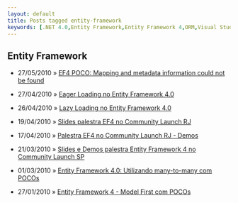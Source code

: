 ```yaml
---
layout: default
title: Posts tagged entity-framework
keywords: [.NET 4.0,Entity Framework,Entity Framework 4,ORM,Visual Studio 2010,eager loading,early loading,ef 4.0,entity-framework]
---
```

<h2 class="category">Entity Framework</h2>
<ul class="posts">
<li>
<p>
<span class="date">27/05/2010</span> &raquo;
<a href="/blog/ef4-poco-mapping-and-metadata-information-could-not-be-found">EF4 POCO: Mapping and metadata information could not be found</a>
</p>
</li>
<li>
<p>
<span class="date">27/04/2010</span> &raquo;
<a href="/blog/eager-loading-no-entity-framework-4-0">Eager Loading no Entity Framework 4.0 </a>
</p>
</li>
<li>
<p>
<span class="date">26/04/2010</span> &raquo;
<a href="/blog/lazy-loading-no-entity-framework-4-0">Lazy Loading no Entity Framework 4.0</a>
</p>
</li>
<li>
<p>
<span class="date">19/04/2010</span> &raquo;
<a href="/blog/slides-palestra-ef4-no-community-launch-rj">Slides palestra EF4 no Community Launch RJ</a>
</p>
</li>
<li>
<p>
<span class="date">17/04/2010</span> &raquo;
<a href="/blog/palestra-ef4-no-community-launch-rj-demos">Palestra EF4 no Community Launch RJ - Demos</a>
</p>
</li>
<li>
<p>
<span class="date">21/03/2010</span> &raquo;
<a href="/blog/slides-e-demos-palestra-entity-framework-4-no-community-launch-sp">Slides e Demos palestra Entity Framework 4 no Community Launch SP</a>
</p>
</li>
<li>
<p>
<span class="date">01/03/2010</span> &raquo;
<a href="/blog/entity-framework-4-0-utilizando-many-to-many-com-pocos">Entity Framework 4.0: Utilizando many-to-many com POCOs</a>
</p>
</li>
<li>
<p>
<span class="date">27/01/2010</span> &raquo;
<a href="/blog/entity-framework-4-model-first-com-pocos">Entity Framework 4 - Model First com POCOs</a>
</p>
</li>
</ul>
